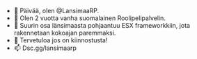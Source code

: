 - 👋 Päivää, olen @LansimaaRP.
- 👀 Olen 2 vuotta vanha suomalainen Roolipelipalvelin.
- 🌱 Suurin osa länsimaasta pohjaantuu ESX frameworkkiin, jota rakennetaan kokoajan paremmaksi.
- 💞️ Tervetuloa jos on kiinnostusta!
- 📫 Dsc.gg/lansimaarp

<!---
LansimaaRP/LansimaaRP is a ✨ special ✨ repository because its `README.md` (this file) appears on your GitHub profile.
You can click the Preview link to take a look at your changes.
--->
